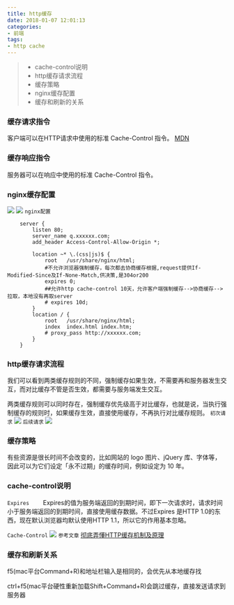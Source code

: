 ```yaml
---
title: http缓存
date: 2018-01-07 12:01:13
categories:
- 前端
tags:
- http cache
---
```


> * cache-control说明
> * http缓存请求流程
> * 缓存策略
> * nginx缓存配置
> * 缓存和刷新的关系


<!-- more -->

### 缓存请求指令
客户端可以在HTTP请求中使用的标准 Cache-Control 指令。
[MDN](https://developer.mozilla.org/zh-CN/docs/Web/HTTP/Headers/Cache-Control)
### 缓存响应指令
服务器可以在响应中使用的标准 Cache-Control 指令。
### nginx缓存配置 ###
![](/assets/blogImg/缓存.png)
![](/assets/blogImg/协商缓存.png)
`nginx配置`
```shell
    server {
        listen 80;
        server_name q.xxxxxx.com;
        add_header Access-Control-Allow-Origin *;

        location ~* \.(css|js)$ {
            root   /usr/share/nginx/html;
            #不允许浏览器强制缓存，每次都去协商缓存根据,request提供If-Modified-Since及If-None-Match,供决策,是304or200
            expires 0;
            ##允许http cache-control 10天，允许客户端强制缓存-->协商缓存-->拉取，本地没有再取server
            # expires 10d;
        }
        location / {
            root   /usr/share/nginx/html;
            index  index.html index.htm;
            # proxy_pass http://xxxxxx.com;
        }
    }
```
### http缓存请求流程
我们可以看到两类缓存规则的不同，强制缓存如果生效，不需要再和服务器发生交互，而对比缓存不管是否生效，都需要与服务端发生交互。

两类缓存规则可以同时存在，强制缓存优先级高于对比缓存，也就是说，当执行强制缓存的规则时，如果缓存生效，直接使用缓存，不再执行对比缓存规则。
`初次请求`
![](/assets/blogImg/httpcache1.webp)
`后续请求`
![](/assets/blogImg/httpcache2.webp)

### 缓存策略
有些资源是很长时间不会改变的，比如网站的 logo 图片、jQuery 库、字体等，因此可以为它们设定「永不过期」的缓存时间，例如设定为 10 年。

### cache-control说明
`Expires`
　　Expires的值为服务端返回的到期时间，即下一次请求时，请求时间小于服务端返回的到期时间，直接使用缓存数据。不过Expires 是HTTP 1.0的东西，现在默认浏览器均默认使用HTTP 1.1，所以它的作用基本忽略。

`Cache-Control`
![](/assets/blogImg/http_cache_interpet.png)
`参考文章`
[彻底弄懂HTTP缓存机制及原理](https://mp.weixin.qq.com/s?__biz=MzIwNTc4NTEwOQ==&mid=2247484185&idx=1&sn=6f39d612bc70ef9e8cde3827b0321163)

### 缓存和刷新关系

f5(mac平台Command+R)和地址栏输入是相同的，会优先从本地缓存找

ctrl+f5(mac平台硬性重新加载Shift+Command+R)会跳过缓存，直接发送请求到服务器
